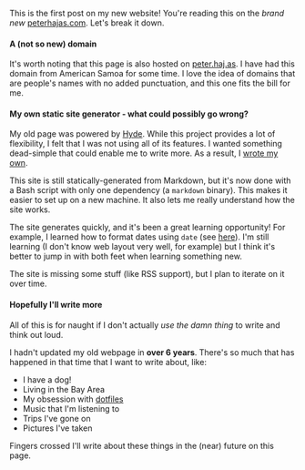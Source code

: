 <!--
New Site, Who Dis?
20181231 17:35
-->

This is the first post on my new website! You're reading this on the *brand new* [peterhajas.com](peterhajas.com). Let's break it down.

#### A (not so new) domain

It's worth noting that this page is also hosted on [peter.haj.as](peter.haj.as). I have had this domain from American Samoa for some time. I love the idea of domains that are people's names with no added punctuation, and this one fits the bill for me.

#### My own static site generator - what could possibly go wrong?

My old page was powered by [Hyde](https://github.com/hyde/hyde). While this project provides a lot of flexibility, I felt that I was not using all of its features. I wanted something dead-simple that could enable me to write more. As a result, I [wrote my own](https://github.com/peterhajas/peterhajas.com).

This site is still statically-generated from Markdown, but it's now done with a Bash script with only one dependency (a `markdown` binary). This makes it easier to set up on a new machine. It also lets me really understand how the site works.

The site generates quickly, and it's been a great learning opportunity! For example, I learned how to format dates using `date` (see [here](https://github.com/peterhajas/peterhajas.com/blob/master/build#L44)). I'm still learning (I don't know web layout very well, for example) but I think it's better to jump in with both feet when learning something new.

The site is missing some stuff (like RSS support), but I plan to iterate on it over time.

#### Hopefully I'll write more

All of this is for naught if I don't actually *use the damn thing* to write and think out loud.

I hadn't updated my old webpage in **over 6 years**. There's so much that has happened in that time that I want to write about, like:

- I have a dog!
- Living in the Bay Area
- My obsession with [dotfiles](https://github.com/peterhajas/dotfiles)
- Music that I'm listening to
- Trips I've gone on
- Pictures I've taken

Fingers crossed I'll write about these things in the (near) future on this page.

